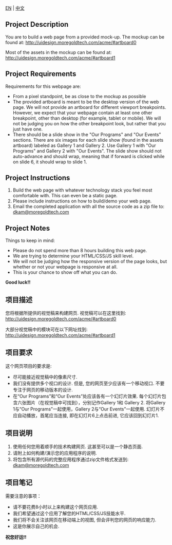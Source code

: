 [EN](#en) | [中文](#cn) 
  
  
## <a name="en"></a>Project Description
You are to build a web page from a provided mock-up.  The mockup can be found at:
http://uidesign.moregoldtech.com/acme/#artboard0

Most of the assets in the mockup can be found at:  
http://uidesign.moregoldtech.com/acme/#artboard1

## Project Requirements
Requirements for this webpage are:
  - From a pixel standpoint, be as close to the mockup as possible
  - The provided artboard is meant to be the desktop version of the web page.  We will not provide an artboard for different viewport breakpoints.  However, we expect that your webpage contain at least one other breakpoint, other than desktop (for example, tablet or mobile).  We will not be judging you on how the other breakpoint look, but rather that you just have one.
  - There should be a slide show in the "Our Programs" and "Our Events" sections.  There are six images for each slide show (found in the assets artboard) labeled as Gallery 1 and Gallery 2.  Use Gallery 1 with "Our Programs" and Gallery 2 with "Our Events".  The slide show should not auto-advance and should wrap, meaning that if forward is clicked while on slide 6, it should wrap to slide 1.

## Project Instructions
  1. Build the web page with whatever technology stack you feel most comfortable with.  This can even be a static page.
  2. Please include instructions on how to build/demo your web page.
  3. Email the completed application with all the source code as a zip file to: <dkam@moregoldtech.com>
 
## Project Notes
Things to keep in mind:
  - Please do not spend more than 8 hours building this web page.
  - We are trying to determine your HTML/CSS/JS skill level.
  - We will not be judging how the responsive version of the page looks, but whether or not your webpage is responsive at all.
  - This is your chance to show off what you can do.
  
  
**Good luck!!**
  
  
## <a name="cn"></a>项目描述
您将根据所提供的视觉稿来构建网页.  视觉稿可以在这里找到:
http://uidesign.moregoldtech.com/acme/#artboard0

大部分视觉稿中的模块可在以下网址找到:
http://uidesign.moregoldtech.com/acme/#artboard1

## 项目要求
这个网页项目的要求是:
  - 尽可能接近视觉稿中的像素尺寸.
  - 我们没有提供多个视口的设计. 但是, 您的网页至少应该有一个移动视口. 不要专注于网页的移动版本的设计.
  - 在“Our Programs”和“Our Events”处应该各有一个幻灯片效果. 每个幻灯片包含六张图片（在视觉稿中可找到），分别记作Gallery 1和 Gallery 2. 将Gallery 1与“Our Programs”一起使用，Gallery 2与“Our Events”一起使用. 幻灯片不应自动播放，首尾应当连接, 即在幻灯片6上点击前进, 它应该回到幻灯片1.

## 项目说明
  1. 使用任何您用着顺手的技术构建网页. 这甚至可以是一个静态页面.
  2. 请附上如何构建/演示您的应用程序的说明.
  3. 将包含所有源代码的完整应用程序通过zip文件格式发送到: <dkam@moregoldtech.com>

## 项目笔记
需要注意的事项：
  - 请不要花费8小时以上来构建这个网页应用.
  - 我们希望通过这个应用了解您的HTML/CSS/JS技能水平.
  - 我们将不会关注该网页在移动端上的视图, 但会评判您的网页的响应能力.
  - 这是你展示自己的机会.
  
  
**祝您好运!!**
